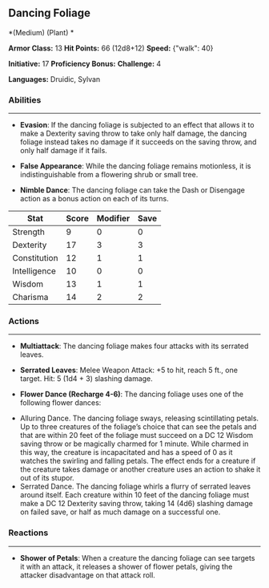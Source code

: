 ## Dancing Foliage
*(Medium) (Plant) *

**Armor Class:** 13
**Hit Points:** 66 (12d8+12)
**Speed:** {"walk": 40}

**Initiative:** 17
**Proficiency Bonus:**
**Challenge:** 4

**Languages:** Druidic, Sylvan

### Abilities
 --- 
- **Evasion**: If the dancing foliage is subjected to an effect that allows it to make a Dexterity saving throw to take only half damage, the dancing foliage instead takes no damage if it succeeds on the saving throw, and only half damage if it fails.

- **False Appearance**: While the dancing foliage remains motionless, it is indistinguishable from a flowering shrub or small tree.

- **Nimble Dance**: The dancing foliage can take the Dash or Disengage action as a bonus action on each of its turns.



| Stat | Score | Modifier | Save |
| ---- | ---- | ---- | ---- |
| Strength | 9 | 0 | 0 |
| Dexterity | 17 | 3 | 3 |
| Constitution | 12 | 1 | 1 |
| Intelligence | 10 | 0 | 0 |
| Wisdom | 13 | 1 | 1 |
| Charisma | 14 | 2 | 2 |

### Actions
 --- 
- **Multiattack**: The dancing foliage makes four attacks with its serrated leaves.

- **Serrated Leaves**: Melee Weapon Attack: +5 to hit, reach 5 ft., one target. Hit: 5 (1d4 + 3) slashing damage.

- **Flower Dance (Recharge 4-6)**: The dancing foliage uses one of the following flower dances: 
* Alluring Dance. The dancing foliage sways, releasing scintillating petals. Up to three creatures of the foliage’s choice that can see the petals and that are within 20 feet of the foliage must succeed on a DC 12 Wisdom saving throw or be magically charmed for 1 minute. While charmed in this way, the creature is incapacitated and has a speed of 0 as it watches the swirling and falling petals. The effect ends for a creature if the creature takes damage or another creature uses an action to shake it out of its stupor. 
* Serrated Dance. The dancing foliage whirls a flurry of serrated leaves around itself. Each creature within 10 feet of the dancing foliage must make a DC 12 Dexterity saving throw, taking 14 (4d6) slashing damage on failed save, or half as much damage on a successful one.

### Reactions
 --- 
- **Shower of Petals**: When a creature the dancing foliage can see targets it with an attack, it releases a shower of flower petals, giving the attacker disadvantage on that attack roll.

